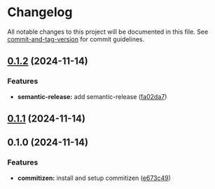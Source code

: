 # Changelog

All notable changes to this project will be documented in this file. See [commit-and-tag-version](https://github.com/absolute-version/commit-and-tag-version) for commit guidelines.

## [0.1.2](https://github.com/mrcreel/nextjs-project-template/compare/v0.1.1...v0.1.2) (2024-11-14)


### Features

* **semantic-release:** add semantic-release ([fa02da7](https://github.com/mrcreel/nextjs-project-template/commit/fa02da7b90776c29bea4b819cda5057b04655861))

## [0.1.1](https://github.com/mrcreel/nextjs-project-template/compare/v0.1.0...v0.1.1) (2024-11-14)

## 0.1.0 (2024-11-14)


### Features

* **commitizen:** install and setup commitizen ([e673c49](https://github.com/mrcreel/nextjs-project-template/commit/e673c49dbd2fad414170dd925bf8f83ebe527c28))
